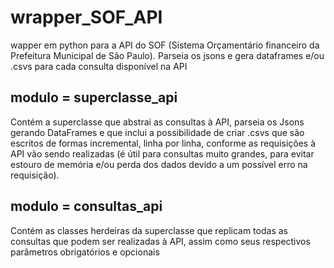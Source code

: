 # wrapper_SOF_API
 wapper em python para a API do SOF (Sistema Orçamentário financeiro da Prefeitura Municipal de São Paulo). Parseia os jsons e gera dataframes e/ou .csvs para cada consulta disponível na API
 
 
## modulo = superclasse_api

Contém a superclasse que abstrai as consultas à API, parseia os Jsons gerando DataFrames e que inclui a possibilidade de criar .csvs que são escritos de formas incremental, linha por linha, conforme as requisições à API vão sendo realizadas (é útil para consultas muito grandes, para evitar estouro de memória e/ou perda dos dados devido a um possível erro na requisição).

## modulo = consultas_api

Contém as classes herdeiras da superclasse que replicam todas as consultas que podem ser realizadas à API, assim como seus respectivos parâmetros obrigatórios e opcionais
